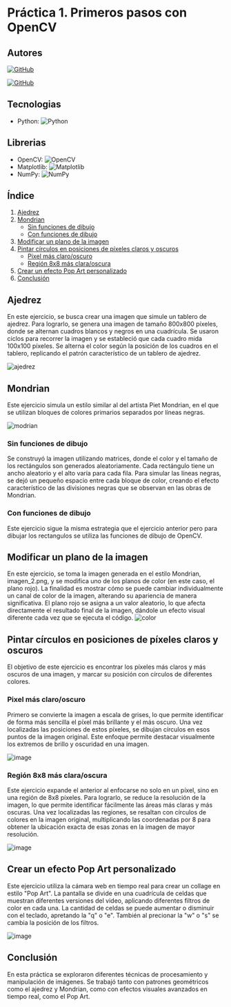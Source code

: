 # Práctica 1. Primeros pasos con OpenCV

## Autores
[![GitHub](https://img.shields.io/badge/GitHub-Elena%20Morales%20Gil-brightgreen?style=flat-square&logo=github)](https://github.com/ElenaMoralesGil)

[![GitHub](https://img.shields.io/badge/GitHub-Giovanni%20León%20Corujo-yellow?style=flat-square&logo=github)](https://github.com/DevGiovanniLC)

## Tecnologias
  -  Python: ![Python](https://img.shields.io/badge/Python-3.x-blue?style=flat-square&logo=python)

## Librerias 
  - OpenCV: ![OpenCV](https://img.shields.io/badge/OpenCV-Latest-brightgreen?style=flat-square&logo=opencv)
  - Matplotlib: ![Matplotlib](https://img.shields.io/badge/Matplotlib-Latest-yellow?style=flat-square&logo=matplotlib)
  - NumPy: ![NumPy](https://img.shields.io/badge/NumPy-Latest-blueviolet?style=flat-square&logo=numpy)


## Índice
1. [Ajedrez](#ajedrez)
2. [Mondrian](#mondrian)
    - [Sin funciones de dibujo](#mondrian_sin)
    - [Con funciones de dibujo](#mondrian_con)
4. [Modificar un plano de la imagen](#modificar-un-plano-de-la-imagen)
5. [Pintar círculos en posiciones de píxeles claros y oscuros](#pintar-círculos-en-posiciones-de-píxeles-claros-y-oscuros)
    - [Pixel más claro/oscuro](#pixel)
    - [Región 8x8 más clara/oscura](#region)
7. [Crear un efecto Pop Art personalizado](#crear-un-efecto-pop-art-personalizado)
8. [Conclusión](#conclusión)

## Ajedrez <a name="ajedrez"></a>

En este ejercicio, se busca crear una imagen que simule un tablero de ajedrez. Para lograrlo, se genera una imagen de tamaño 800x800 píxeles, donde se alternan cuadros blancos y negros en una cuadrícula. Se usaron ciclos para recorrer la imagen y se estableció que cada cuadro mida 100x100 píxeles. Se alterna el color según la posición de los cuadros en el tablero, replicando el patrón característico de un tablero de ajedrez.

![ajedrez](https://github.com/user-attachments/assets/ac0b7fce-ebc9-47d5-b56f-bad6b86fb666)


## Mondrian <a name="mondrian"></a>

Este ejercicio simula un estilo similar al del artista Piet Mondrian, en el que se utilizan bloques de colores primarios separados por líneas negras. 

![modrian](https://github.com/user-attachments/assets/f2dc2489-50f8-4090-8e4c-4768c4635661)


### Sin funciones de dibujo <a name="mondrian_sin"></a>

Se construyó la imagen utilizando matrices, donde el color y el tamaño de los rectángulos son generados aleatoriamente. Cada rectángulo tiene un ancho aleatorio y el alto varía para cada fila. Para simular las líneas negras, se dejó un pequeño espacio entre cada bloque de color, creando el efecto característico de las divisiones negras que se observan en las obras de Mondrian.



### Con funciones de dibujo <a name="mondrian_con"></a>

Este ejercicio sigue la misma estrategia que el ejercicio anterior pero para dibujar los rectangulos se utiliza las funciones de dibujo de OpenCV.


## Modificar un plano de la imagen <a name="modificar-un-plano-de-la-imagen"></a>

En este ejercicio, se toma la imagen generada en el estilo Mondrian, imagen_2.png, y se modifica uno de los planos de color (en este caso, el plano rojo). La finalidad es mostrar cómo se puede cambiar individualmente un canal de color de la imagen, alterando su apariencia de manera significativa. El plano rojo se asigna a un valor aleatorio, lo que afecta directamente el resultado final de la imagen, dándole un efecto visual diferente cada vez que se ejecuta el código.
![color](https://github.com/user-attachments/assets/42c7e396-a80d-4008-ae6f-b8cd9ef2e566)

## Pintar círculos en posiciones de píxeles claros y oscuros <a name="pintar-círculos-en-posiciones-de-píxeles-claros-y-oscuros"></a>

El objetivo de este ejercicio es encontrar los píxeles más claros y más oscuros de una imagen, y marcar su posición con círculos de diferentes colores.

### Pixel más claro/oscuro <a name="pixel"></a>

Primero se convierte la imagen a escala de grises, lo que permite identificar de forma más sencilla el píxel más brillante y el más oscuro. Una vez localizadas las posiciones de estos píxeles, se dibujan círculos en esos puntos de la imagen original. Este enfoque permite destacar visualmente los extremos de brillo y oscuridad en una imagen.

![image](https://github.com/user-attachments/assets/892f9577-ff67-414b-a6cf-ad9e32842116)


### Región 8x8 más clara/oscura <a name="region"></a>

Este ejercicio expande el anterior al enfocarse no solo en un píxel, sino en una región de 8x8 píxeles. Para lograrlo, se reduce la resolución de la imagen, lo que permite identificar fácilmente las áreas más claras y más oscuras. Una vez localizadas las regiones, se resaltan con círculos de colores en la imagen original, multiplicando las coordenadas por 8 para obtener la ubicación exacta de esas zonas en la imagen de mayor resolución.

![image](https://github.com/user-attachments/assets/2d9206f6-fe12-4238-b403-be81ba6ffd6c)

## Crear un efecto Pop Art personalizado <a name="crear-un-efecto-pop-art-personalizado"></a>

Este ejercicio utiliza la cámara web  en tiempo real para crear un collage en estilo "Pop Art". La pantalla se divide en una cuadrícula de celdas que muestran diferentes versiones del video, aplicando diferentes filtros de color en cada una. La cantidad de celdas se puede aumentar o disminuir con el teclado, apretando la "q" o "e". También al precionar la "w" o "s" se cambia la posición de los filtros.

![image](https://github.com/user-attachments/assets/25290459-7ca8-4f39-aec6-cc9715b254be)


## Conclusión <a name="conclusión"></a>

En esta práctica se exploraron diferentes técnicas de procesamiento y manipulación de imágenes. Se trabajó tanto con patrones geométricos como el ajedrez y Mondrian, como con efectos visuales avanzados en tiempo real, como el Pop Art.
